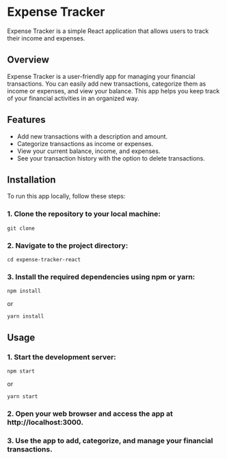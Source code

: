 # Expense Tracker

Expense Tracker is a simple React application that allows users to track their income and expenses.

## Overview

Expense Tracker is a user-friendly app for managing your financial transactions. You can easily add new transactions, categorize them as income or expenses, and view your balance. This app helps you keep track of your financial activities in an organized way.

## Features

- Add new transactions with a description and amount.
- Categorize transactions as income or expenses.
- View your current balance, income, and expenses.
- See your transaction history with the option to delete transactions.

## Installation

To run this app locally, follow these steps:

### 1. Clone the repository to your local machine:

`git clone `

### 2. Navigate to the project directory:

`cd expense-tracker-react`

### 3. Install the required dependencies using npm or yarn:

`npm install`

or

`yarn install`

## Usage

### 1. Start the development server:

`npm start`

or

`yarn start`

### 2. Open your web browser and access the app at http://localhost:3000.

### 3. Use the app to add, categorize, and manage your financial transactions.